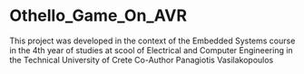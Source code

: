 # Othello_Game_On_AVR
 This project was developed in the context of the Embedded Systems course in the 4th year of studies at scool of Electrical and Computer Engineering in the Technical University of Crete
Co-Author Panagiotis Vasilakopoulos
